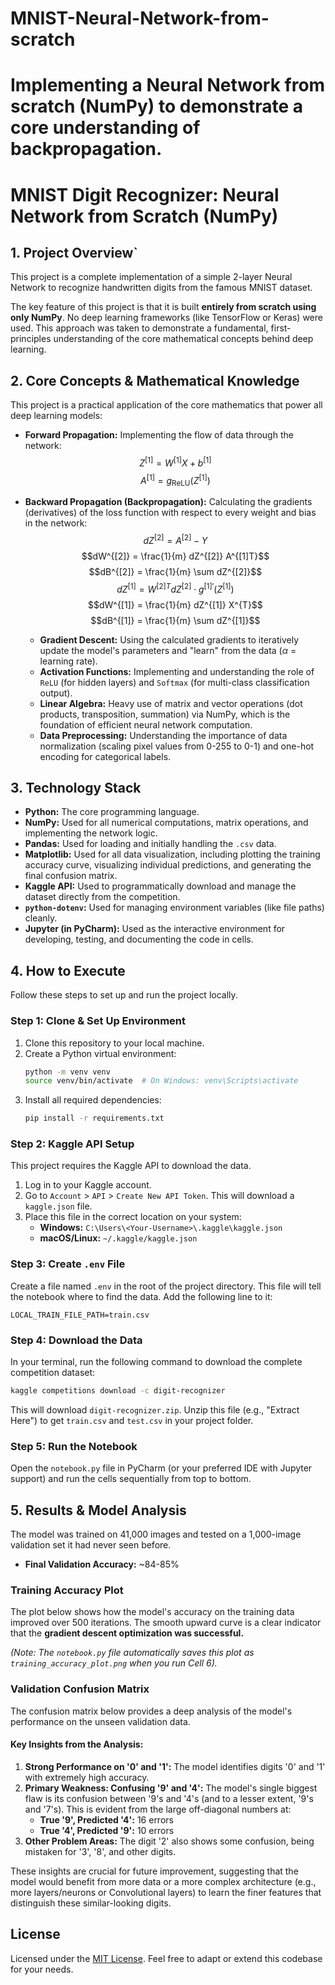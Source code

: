 
# MNIST-Neural-Network-from-scratch
Implementing a Neural Network from scratch (NumPy) to demonstrate a core understanding of backpropagation.
=======


# MNIST Digit Recognizer: Neural Network from Scratch (NumPy)

## 1\. Project Overview`

This project is a complete implementation of a simple 2-layer Neural Network to recognize handwritten digits from the famous MNIST dataset.

The key feature of this project is that it is built **entirely from scratch using only NumPy**. No deep learning frameworks (like TensorFlow or Keras) were used. This approach was taken to demonstrate a fundamental, first-principles understanding of the core mathematical concepts behind deep learning.

## 2\. Core Concepts & Mathematical Knowledge

This project is a practical application of the core mathematics that power all deep learning models:

* **Forward Propagation:** Implementing the flow of data through the network:
    $$Z^{[1]} = W^{[1]}X + b^{[1]}$$
    $$A^{[1]} = g_{\text{ReLU}}(Z^{[1]})$$

* **Backward Propagation (Backpropagation):** Calculating the gradients (derivatives) of the loss function with respect to every weight and bias in the network:
    $$dZ^{[2]} = A^{[2]} - Y$$
    $$dW^{[2]} = \frac{1}{m} dZ^{[2]} A^{[1]T}$$
    $$dB^{[2]} = \frac{1}{m} \sum dZ^{[2]}$$
    $$dZ^{[1]} = W^{[2]T} dZ^{[2]} \cdot g^{[1]\prime}(Z^{[1]})$$
    $$dW^{[1]} = \frac{1}{m} dZ^{[1]} X^{T}$$
    $$dB^{[1]} = \frac{1}{m} \sum dZ^{[1]}$$
  * **Gradient Descent:** Using the calculated gradients to iteratively update the model's parameters and "learn" from the data ($\alpha$ = learning rate).
  * **Activation Functions:** Implementing and understanding the role of `ReLU` (for hidden layers) and `Softmax` (for multi-class classification output).
  * **Linear Algebra:** Heavy use of matrix and vector operations (dot products, transposition, summation) via NumPy, which is the foundation of efficient neural network computation.
  * **Data Preprocessing:** Understanding the importance of data normalization (scaling pixel values from 0-255 to 0-1) and one-hot encoding for categorical labels.

## 3\. Technology Stack

  * **Python:** The core programming language.
  * **NumPy:** Used for all numerical computations, matrix operations, and implementing the network logic.
  * **Pandas:** Used for loading and initially handling the `.csv` data.
  * **Matplotlib:** Used for all data visualization, including plotting the training accuracy curve, visualizing individual predictions, and generating the final confusion matrix.
  * **Kaggle API:** Used to programmatically download and manage the dataset directly from the competition.
  * **`python-dotenv`:** Used for managing environment variables (like file paths) cleanly.
  * **Jupyter (in PyCharm):** Used as the interactive environment for developing, testing, and documenting the code in cells.

## 4\. How to Execute

Follow these steps to set up and run the project locally.

### Step 1: Clone & Set Up Environment

1.  Clone this repository to your local machine.
2.  Create a Python virtual environment:
    ```bash
    python -m venv venv
    source venv/bin/activate  # On Windows: venv\Scripts\activate
    ```
3.  Install all required dependencies:
    ```bash
    pip install -r requirements.txt
    ```

### Step 2: Kaggle API Setup

This project requires the Kaggle API to download the data.

1.  Log in to your Kaggle account.
2.  Go to `Account` \> `API` \> `Create New API Token`. This will download a `kaggle.json` file.
3.  Place this file in the correct location on your system:
      * **Windows:** `C:\Users\<Your-Username>\.kaggle\kaggle.json`
      * **macOS/Linux:** `~/.kaggle/kaggle.json`

### Step 3: Create `.env` File

Create a file named `.env` in the root of the project directory. This file will tell the notebook where to find the data. Add the following line to it:

```
LOCAL_TRAIN_FILE_PATH=train.csv
```

### Step 4: Download the Data

In your terminal, run the following command to download the complete competition dataset:

```bash
kaggle competitions download -c digit-recognizer
```

This will download `digit-recognizer.zip`. Unzip this file (e.g., "Extract Here") to get `train.csv` and `test.csv` in your project folder.

### Step 5: Run the Notebook

Open the `notebook.py` file in PyCharm (or your preferred IDE with Jupyter support) and run the cells sequentially from top to bottom.

## 5\. Results & Model Analysis

The model was trained on 41,000 images and tested on a 1,000-image validation set it had never seen before.

  * **Final Validation Accuracy:** \~84-85%

### Training Accuracy Plot

The plot below shows how the model's accuracy on the training data improved over 500 iterations. The smooth upward curve is a clear indicator that the **gradient descent optimization was successful.**

*(Note: The `notebook.py` file automatically saves this plot as `training_accuracy_plot.png` when you run Cell 6).*

### Validation Confusion Matrix

The confusion matrix below provides a deep analysis of the model's performance on the unseen validation data.

#### Key Insights from the Analysis:

1.  **Strong Performance on '0' and '1':** The model identifies digits '0' and '1' with extremely high accuracy.
2.  **Primary Weakness: Confusing '9' and '4':** The model's single biggest flaw is its confusion between '9's and '4's (and to a lesser extent, '9's and '7's). This is evident from the large off-diagonal numbers at:
      * **True '9', Predicted '4':** 16 errors
      * **True '4', Predicted '9':** 10 errors
3.  **Other Problem Areas:** The digit '2' also shows some confusion, being mistaken for '3', '8', and other digits.

These insights are crucial for future improvement, suggesting that the model would benefit from more data or a more complex architecture (e.g., more layers/neurons or Convolutional layers) to learn the finer features that distinguish these similar-looking digits.

## License

Licensed under the [MIT License](https://opensource.org/licenses/MIT). Feel free to adapt or extend this codebase for your needs.

